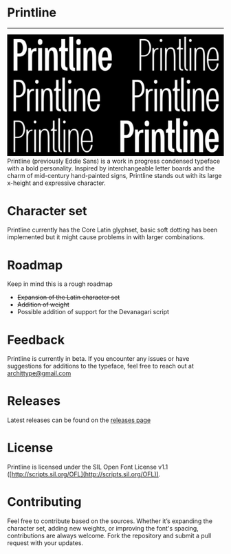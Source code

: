 # Printline
------
![Printline](documentation/image.png)
Printline (previously Eddie Sans) is a work in progress condensed typeface with a bold personality. Inspired by interchangeable letter boards and the charm of mid-century hand-painted signs, Printline stands out with its large x-height and expressive character. 
# Character set
Printline currently has the Core Latin glyphset, basic soft dotting has been implemented but it might cause problems in with larger combinations.
# Roadmap
Keep in mind this is a rough roadmap
- ~~Expansion of the Latin character set~~
- ~~Addition of weight~~ 
- Possible addition of support for the Devanagari script

# Feedback
Printline is currently in beta. If you encounter any issues or have suggestions for additions to the typeface, feel free to reach out at archittype@gmail.com

# Releases
Latest releases can be found on the [releases page](https://github.com/ArchitType/Printline/releases)

# License
Printline is licensed under the SIL Open Font License v1.1 ([http://scripts.sil.org/OFL](http://scripts.sil.org/OFL)).
# Contributing
Feel free to contribute based on the sources. Whether it’s expanding the character set, adding new weights, or improving the font's spacing, contributions are always welcome. Fork the repository and submit a pull request with your updates.